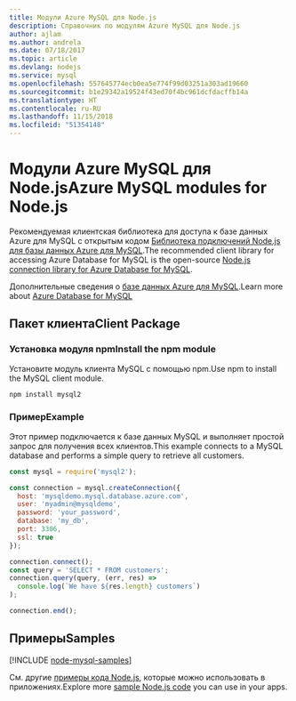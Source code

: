 ```yaml
---
title: Модули Azure MySQL для Node.js
description: Справочник по модулям Azure MySQL для Node.js
author: ajlam
ms.author: andrela
ms.date: 07/18/2017
ms.topic: article
ms.devlang: nodejs
ms.service: mysql
ms.openlocfilehash: 557645774ecb0ea5e774f99d03251a303ad19660
ms.sourcegitcommit: b1e29342a19524f43ed70f4bc961dcfdacffb14a
ms.translationtype: HT
ms.contentlocale: ru-RU
ms.lasthandoff: 11/15/2018
ms.locfileid: "51354148"
---
```

# <a name="azure-mysql-modules-for-nodejs"></a><span data-ttu-id="bd006-103">Модули Azure MySQL для Node.js</span><span class="sxs-lookup"><span data-stu-id="bd006-103">Azure MySQL modules for Node.js</span></span>

<span data-ttu-id="bd006-104">Рекомендуемая клиентская библиотека для доступа к базе данных Azure для MySQL с открытым кодом [Библиотека подключений Node.js для базы данных Azure для MySQL](https://github.com/sidorares/node-mysql2).</span><span class="sxs-lookup"><span data-stu-id="bd006-104">The recommended client library for accessing Azure Database for MySQL is the open-source [Node.js connection library for Azure Database for MySQL](https://github.com/sidorares/node-mysql2).</span></span> 

<span data-ttu-id="bd006-105">Дополнительные сведения о [базе данных Azure для MySQL](https://docs.microsoft.com/azure/MySQL/).</span><span class="sxs-lookup"><span data-stu-id="bd006-105">Learn more about [Azure Database for MySQL](https://docs.microsoft.com/azure/MySQL/)</span></span>

## <a name="client-package"></a><span data-ttu-id="bd006-106">Пакет клиента</span><span class="sxs-lookup"><span data-stu-id="bd006-106">Client Package</span></span>

### <a name="install-the-npm-module"></a><span data-ttu-id="bd006-107">Установка модуля npm</span><span class="sxs-lookup"><span data-stu-id="bd006-107">Install the npm module</span></span>

<span data-ttu-id="bd006-108">Установите модуль клиента MySQL с помощью npm.</span><span class="sxs-lookup"><span data-stu-id="bd006-108">Use npm to install the MySQL client module.</span></span>

```bash
npm install mysql2
```   

### <a name="example"></a><span data-ttu-id="bd006-109">Пример</span><span class="sxs-lookup"><span data-stu-id="bd006-109">Example</span></span>

<span data-ttu-id="bd006-110">Этот пример подключается к базе данных MySQL и выполняет простой запрос для получения всех клиентов.</span><span class="sxs-lookup"><span data-stu-id="bd006-110">This example connects to a MySQL database and performs a simple query to retrieve all customers.</span></span>

```javascript
const mysql = require('mysql2');

const connection = mysql.createConnection({
  host: 'mysqldemo.mysql.database.azure.com',
  user: 'myadmin@mysqldemo',
  password: 'your_password',
  database: 'my_db',
  port: 3306,
  ssl: true
});

connection.connect();
const query = 'SELECT * FROM customers';
connection.query(query, (err, res) =>
  console.log(`We have ${res.length} customers`)
);

connection.end();
```

## <a name="samples"></a><span data-ttu-id="bd006-111">Примеры</span><span class="sxs-lookup"><span data-stu-id="bd006-111">Samples</span></span>

[!INCLUDE [node-mysql-samples](../docs-ref-conceptual/includes/mysql-samples.md)]

<span data-ttu-id="bd006-112">См. другие [примеры кода Node.js](https://azure.microsoft.com/resources/samples/?platform=nodejs), которые можно использовать в приложениях.</span><span class="sxs-lookup"><span data-stu-id="bd006-112">Explore more [sample Node.js code](https://azure.microsoft.com/resources/samples/?platform=nodejs) you can use in your apps.</span></span>
